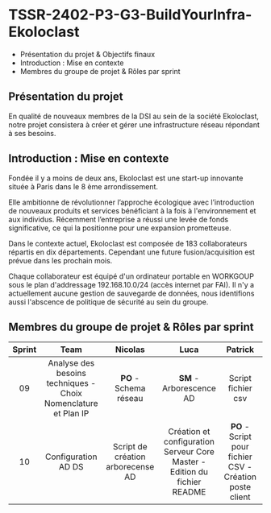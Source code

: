 # TSSR-2402-P3-G3-BuildYourInfra-Ekoloclast

- Présentation du projet & Objectifs finaux
- Introduction : Mise en contexte
- Membres du groupe de projet & Rôles par sprint


## Présentation du projet

En qualité de nouveaux membres de la DSI au sein de la société Ekoloclast, notre projet consistera à créer et gérer une infrastructure réseau répondant à ses besoins.

## Introduction : Mise en contexte

Fondée il y a moins de deux ans, Ekoloclast est une start-up innovante située à Paris dans le 8 ème arrondissement.

Elle ambitionne de révolutionner l’approche écologique avec l’introduction de nouveaux produits et services bénéficiant à la fois à l'environnement et aux individus.
Récemment l’entreprise a réussi une levée de fonds significative, ce qui la positionne pour une expansion prometteuse.

Dans le contexte actuel, Ekoloclast est composée de 183 collaborateurs répartis en dix départements. Cependant une future fusion/acquisition est prévue dans les prochain mois.

Chaque collaborateur est équipé d'un ordinateur portable en WORKGOUP sous le plan d'addressage 192.168.10.0/24 (accès internet par FAI). Il n'y a actuellement aucune gestion de sauvegarde de données, nous identifions aussi l'abscence de politique de sécurité au sein du groupe.

## Membres du groupe de projet & Rôles par sprint

| Sprint  |  Team   | Nicolas | Luca | Patrick | Grégory |
|   :---------: |  :-------: | :---------: |  :-------: | :-------: |  :-------:  |
| 09 |  Analyse des besoins techniques - Choix Nomenclature et Plan IP| **PO** - Schema réseau | **SM** - Arborescence AD | Script fichier csv | Prépa VM et AD |
| 10 |  Configuration AD DS | Script de création arborecense AD | Création et configuration Serveur Core Master - Edition du fichier README| **PO** - Script pour fichier CSV - Création poste client | **SM** - Création et configuration du Serveur maître en GUI - Edition du fichier Instal.MD
